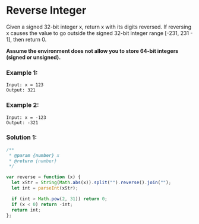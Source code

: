 # Reverse Integer

Given a signed 32-bit integer x, return x with its digits reversed. If reversing x causes the value to go outside the signed 32-bit integer range [-231, 231 - 1], then return 0.

**Assume the environment does not allow you to store 64-bit integers (signed or unsigned).**

### Example 1:

```
Input: x = 123
Output: 321
```

### Example 2:

```
Input: x = -123
Output: -321
```

### Solution 1:

```js
/**
 * @param {number} x
 * @return {number}
 */

var reverse = function (x) {
  let xStr = String(Math.abs(x)).split("").reverse().join("");
  let int = parseInt(xStr);

  if (int > Math.pow(2, 31)) return 0;
  if (x < 0) return -int;
  return int;
};
```
